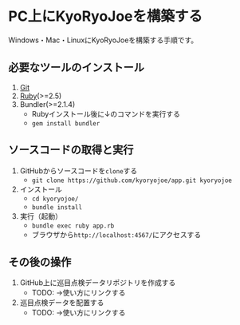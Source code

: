 PC上にKyoRyoJoeを構築する
==========================================

Windows・Mac・LinuxにKyoRyoJoeを構築する手順です。

必要なツールのインストール
--------------------------

1. [Git](https://git-scm.com/)
1. [Ruby](https://www.ruby-lang.org/ja/)(>=2.5)
1. Bundler(>=2.1.4)
   * Rubyインストール後に↓のコマンドを実行する
   * `gem install bundler`

ソースコードの取得と実行
------------------------

1. GitHubからソースコードを`clone`する
   * `git clone https://github.com/kyoryojoe/app.git kyoryojoe`
1. インストール
   * `cd kyoryojoe/`
   * `bundle install`
1. 実行（起動）
   * `bundle exec ruby app.rb`
   * ブラウザから`http://localhost:4567/`にアクセスする

その後の操作
------------

1. GitHub上に巡目点検データリポジトリを作成する
   * TODO: →使い方にリンクする
1. 巡目点検データを配置する
   * TODO: →使い方にリンクする


